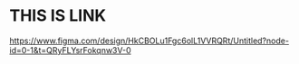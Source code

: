 # THIS IS LINK 


https://www.figma.com/design/HkCBOLu1Fgc6olL1VVRQRt/Untitled?node-id=0-1&t=QRyFLYsrFokqnw3V-0
